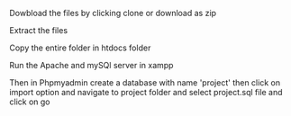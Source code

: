 Dowbload the files by clicking clone or download as zip

Extract the files

Copy the entire folder in htdocs folder 

Run the Apache and mySQl server in xampp

Then in Phpmyadmin create a database with name 'project' then click on import option and navigate to project folder and select project.sql file and click on go

